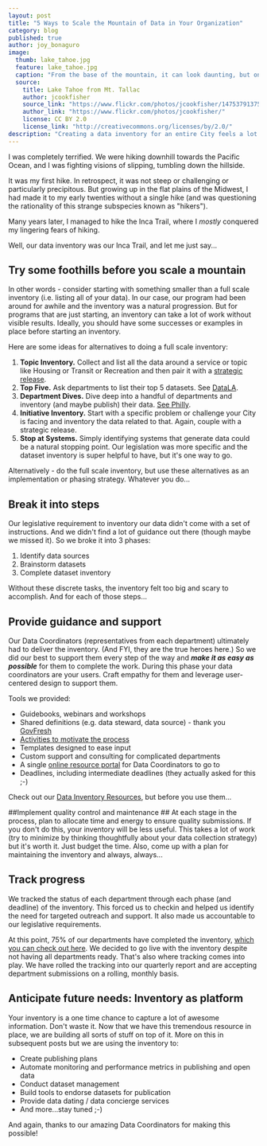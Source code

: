 ```yaml
---
layout: post
title: "5 Ways to Scale the Mountain of Data in Your Organization"
category: blog
published: true
author: joy_bonaguro
image:
  thumb: lake_tahoe.jpg
  feature: lake_tahoe.jpg
  caption: "From the base of the mountain, it can look daunting, but once on top: Oh, the views!"
  source:
    title: Lake Tahoe from Mt. Tallac
    author: jcookfisher
    source_link: "https://www.flickr.com/photos/jcookfisher/14753791375/"
    author_link: "https://www.flickr.com/photos/jcookfisher/"
    license: CC BY 2.0
    license_link: "http://creativecommons.org/licenses/by/2.0/"
description: "Creating a data inventory for an entire City feels a lot like climbing a mountain. Read how we scaled this mountain and what we've learned along the way."
---
```


I was completely terrified.  We were hiking downhill towards the Pacific Ocean, and I was fighting visions of slipping, tumbling down the hillside.

It was my first hike. In retrospect, it was not steep or challenging or particularly precipitous. But growing up in the flat plains of the Midwest, I had made it to my early twenties without a single hike (and was questioning the rationality of this strange subspecies known as "hikers").

Many years later, I managed to hike the Inca Trail, where I *mostly* conquered my lingering fears of hiking.

Well, our data inventory was our Inca Trail, and let me just say...

## Try some foothills before you scale a mountain ##
In other words - consider starting with something smaller than a full scale inventory (i.e. listing all of your data). In our case, our program had been around for awhile and the inventory was a natural progression. But for programs that are just starting, an inventory can take a lot of work without visible results. Ideally, you should have some successes or examples in place before starting an inventory.

Here are some ideas for alternatives to doing a full scale inventory:

 1. **Topic Inventory.** Collect and list all the data around a service or topic like Housing or Transit or Recreation and then pair it with a [strategic release](http://datasf.org/blog/housing-data-hub-launched/).
 2. **Top Five.** Ask departments to list their top 5 datasets. See [DataLA](https://data.lacity.org/).
 3. **Department Dives.** Dive deep into a handful of departments and inventory (and maybe publish) their data. [See Philly](http://www.phila.gov/data/). 
 4. **Initiative Inventory.** Start with a specific problem or challenge your City is facing and inventory the data related to that. Again, couple with a strategic release.
 5. **Stop at Systems.** Simply identifying systems that generate data could be a natural stopping point. Our legislation was more specific and the dataset inventory is super helpful to have, but it's one way to go.

Alternatively - do the full scale inventory, but use these alternatives as an implementation or phasing strategy. Whatever you do...

## Break it into steps ##
Our legislative requirement to inventory our data didn't come with a set of instructions. And we didn't find a lot of guidance out there (though maybe we missed it). So we broke it into 3 phases:

 1. Identify data sources
 2. Brainstorm datasets
 3. Complete dataset inventory

Without these discrete tasks, the inventory felt too big and scary to accomplish. And for each of those steps...

## Provide guidance and support ##
Our Data Coordinators (representatives from each department) ultimately had to deliver the inventory. (And FYI, they are the true heroes here.) So we did our best to support them every step of the way and ***make it as easy as possible*** for them to complete the work. During this phase your data coordinators are your users. Craft empathy for them and leverage user-centered design to support them.

Tools we provided:

 - Guidebooks, webinars and workshops
 - Shared definitions (e.g. data steward, data source) - thank you [GovFresh](http://www.govfresh.com/about/)
 - [Activities to motivate the process](https://www.youtube.com/watch?v=UuFRCg0U6mE)
 - Templates designed to ease input
 - Custom support and consulting for complicated departments
 - A single [online  resource portal](http://datasf.org/coordinators/) for Data Coordinators to go to
 - Deadlines, including intermediate deadlines (they actually asked for this ;-)

Check out our [Data Inventory Resources](http://datasf.org/resources/), but before you use them...
 
##Implement quality control and maintenance ##
At each stage in the process, plan to allocate time and energy to ensure quality submissions. If you don't do this, your inventory will be less useful. This takes a lot of work (try to minimize by thinking thoughtfully about your data collection strategy) but it's worth it. Just budget the time. Also, come up with a plan for maintaining the inventory and always, always...
 
## Track progress ##
We tracked the status of each department through each phase (and deadline) of the inventory. This forced us to checkin and helped us identify the need for targeted outreach and support. It also made us accountable to our legislative requirements.

At this point, 75% of our departments have completed the inventory, [which you can check out here](https://data.sfgov.org/City-Management-and-Ethics/Dataset-Inventory/y8fp-fbf5). We decided to go live with the inventory despite not having all departments ready. That's also where tracking comes into play. We have rolled the tracking into our quarterly report and are accepting department submissions on a rolling, monthly basis.

## Anticipate future needs: Inventory as platform ##
Your inventory is a one time chance to capture a lot of awesome information. Don't waste it. Now that we have this tremendous resource in place, we are building all sorts of stuff on top of it. More on this in subsequent posts but we are using the inventory to:

 - Create publishing plans
 - Automate monitoring and performance metrics in publishing and open data
 - Conduct dataset management
 - Build tools to endorse datasets for publication
 - Provide data dating / data concierge services
 - And more...stay tuned ;-)

And again, thanks to our amazing Data Coordinators for making this possible!
